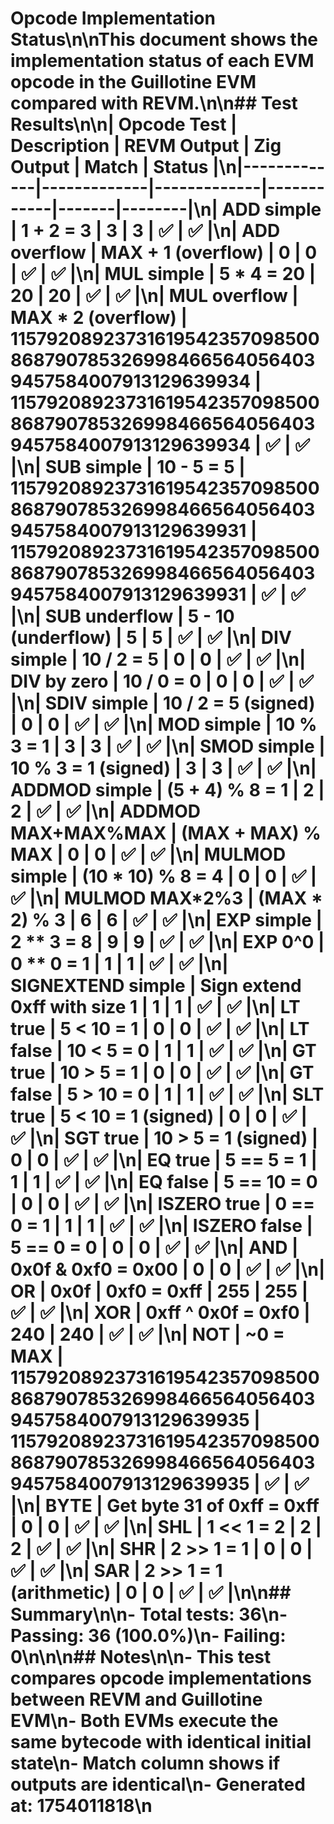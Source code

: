 # Opcode Implementation Status\n\nThis document shows the implementation status of each EVM opcode in the Guillotine EVM compared with REVM.\n\n## Test Results\n\n| Opcode Test | Description | REVM Output | Zig Output | Match | Status |\n|-------------|-------------|-------------|------------|-------|--------|\n| ADD simple | 1 + 2 = 3 | 3 | 3 | ✅ | ✅ |\n| ADD overflow | MAX + 1 (overflow) | 0 | 0 | ✅ | ✅ |\n| MUL simple | 5 * 4 = 20 | 20 | 20 | ✅ | ✅ |\n| MUL overflow | MAX * 2 (overflow) | 115792089237316195423570985008687907853269984665640564039457584007913129639934 | 115792089237316195423570985008687907853269984665640564039457584007913129639934 | ✅ | ✅ |\n| SUB simple | 10 - 5 = 5 | 115792089237316195423570985008687907853269984665640564039457584007913129639931 | 115792089237316195423570985008687907853269984665640564039457584007913129639931 | ✅ | ✅ |\n| SUB underflow | 5 - 10 (underflow) | 5 | 5 | ✅ | ✅ |\n| DIV simple | 10 / 2 = 5 | 0 | 0 | ✅ | ✅ |\n| DIV by zero | 10 / 0 = 0 | 0 | 0 | ✅ | ✅ |\n| SDIV simple | 10 / 2 = 5 (signed) | 0 | 0 | ✅ | ✅ |\n| MOD simple | 10 % 3 = 1 | 3 | 3 | ✅ | ✅ |\n| SMOD simple | 10 % 3 = 1 (signed) | 3 | 3 | ✅ | ✅ |\n| ADDMOD simple | (5 + 4) % 8 = 1 | 2 | 2 | ✅ | ✅ |\n| ADDMOD MAX+MAX%MAX | (MAX + MAX) % MAX | 0 | 0 | ✅ | ✅ |\n| MULMOD simple | (10 * 10) % 8 = 4 | 0 | 0 | ✅ | ✅ |\n| MULMOD MAX*2%3 | (MAX * 2) % 3 | 6 | 6 | ✅ | ✅ |\n| EXP simple | 2 ** 3 = 8 | 9 | 9 | ✅ | ✅ |\n| EXP 0^0 | 0 ** 0 = 1 | 1 | 1 | ✅ | ✅ |\n| SIGNEXTEND simple | Sign extend 0xff with size 1 | 1 | 1 | ✅ | ✅ |\n| LT true | 5 < 10 = 1 | 0 | 0 | ✅ | ✅ |\n| LT false | 10 < 5 = 0 | 1 | 1 | ✅ | ✅ |\n| GT true | 10 > 5 = 1 | 0 | 0 | ✅ | ✅ |\n| GT false | 5 > 10 = 0 | 1 | 1 | ✅ | ✅ |\n| SLT true | 5 < 10 = 1 (signed) | 0 | 0 | ✅ | ✅ |\n| SGT true | 10 > 5 = 1 (signed) | 0 | 0 | ✅ | ✅ |\n| EQ true | 5 == 5 = 1 | 1 | 1 | ✅ | ✅ |\n| EQ false | 5 == 10 = 0 | 0 | 0 | ✅ | ✅ |\n| ISZERO true | 0 == 0 = 1 | 1 | 1 | ✅ | ✅ |\n| ISZERO false | 5 == 0 = 0 | 0 | 0 | ✅ | ✅ |\n| AND | 0x0f & 0xf0 = 0x00 | 0 | 0 | ✅ | ✅ |\n| OR | 0x0f | 0xf0 = 0xff | 255 | 255 | ✅ | ✅ |\n| XOR | 0xff ^ 0x0f = 0xf0 | 240 | 240 | ✅ | ✅ |\n| NOT | ~0 = MAX | 115792089237316195423570985008687907853269984665640564039457584007913129639935 | 115792089237316195423570985008687907853269984665640564039457584007913129639935 | ✅ | ✅ |\n| BYTE | Get byte 31 of 0xff = 0xff | 0 | 0 | ✅ | ✅ |\n| SHL | 1 << 1 = 2 | 2 | 2 | ✅ | ✅ |\n| SHR | 2 >> 1 = 1 | 0 | 0 | ✅ | ✅ |\n| SAR | 2 >> 1 = 1 (arithmetic) | 0 | 0 | ✅ | ✅ |\n\n## Summary\n\n- **Total tests**: 36\n- **Passing**: 36 (100.0%)\n- **Failing**: 0\n\n\n## Notes\n\n- This test compares opcode implementations between REVM and Guillotine EVM\n- Both EVMs execute the same bytecode with identical initial state\n- Match column shows if outputs are identical\n- Generated at: 1754011818\n